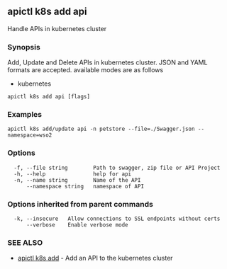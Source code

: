 ## apictl k8s add api

Handle APIs in kubernetes cluster 

### Synopsis

Add, Update and Delete APIs in kubernetes cluster. JSON and YAML formats are accepted.
available modes are as follows
* kubernetes

```
apictl k8s add api [flags]
```

### Examples

```
apictl k8s add/update api -n petstore --file=./Swagger.json --namespace=wso2
```

### Options

```
  -f, --file string        Path to swagger, zip file or API Project
  -h, --help               help for api
  -n, --name string        Name of the API
      --namespace string   namespace of API
```

### Options inherited from parent commands

```
  -k, --insecure   Allow connections to SSL endpoints without certs
      --verbose    Enable verbose mode
```

### SEE ALSO

* [apictl k8s add](apictl_k8s_add.md)	 - Add an API to the kubernetes cluster

